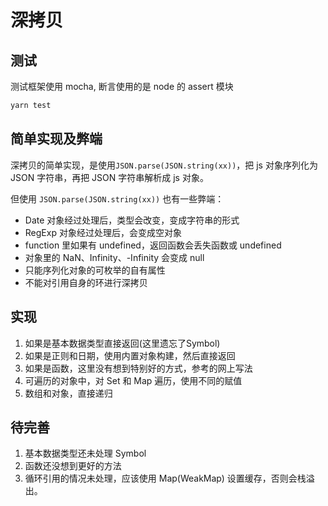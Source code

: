 # 深拷贝

## 测试

测试框架使用 mocha, 断言使用的是 node 的  assert 模块

```sh
yarn test
```

## 简单实现及弊端

深拷贝的简单实现，是使用`JSON.parse(JSON.string(xx))`，把 js 对象序列化为 JSON 字符串，再把 JSON 字符串解析成 js 对象。

但使用 `JSON.parse(JSON.string(xx))` 也有一些弊端：

- Date 对象经过处理后，类型会改变，变成字符串的形式
- RegExp 对象经过处理后，会变成空对象
- function 里如果有 undefined，返回函数会丢失函数或 undefined
- 对象里的 NaN、Infinity、-Infinity 会变成 null
- 只能序列化对象的可枚举的自有属性
- 不能对引用自身的环进行深拷贝

## 实现

1. 如果是基本数据类型直接返回(这里遗忘了Symbol)
2. 如果是正则和日期，使用内置对象构建，然后直接返回
3. 如果是函数，这里没有想到特别好的方式，参考的网上写法
4. 可遍历的对象中，对 Set 和 Map 遍历，使用不同的赋值
5. 数组和对象，直接递归

## 待完善
  
1. 基本数据类型还未处理 Symbol
2. 函数还没想到更好的方法
3. 循环引用的情况未处理，应该使用 Map(WeakMap) 设置缓存，否则会栈溢出。
